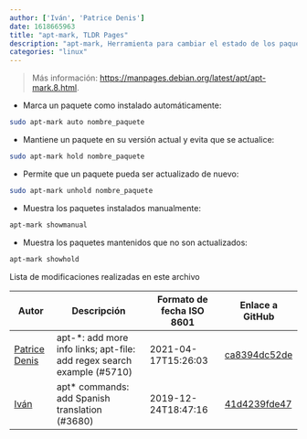 ```yaml
---
author: ['Iván', 'Patrice Denis']
date: 1618665963
title: "apt-mark, TLDR Pages"
description: "apt-mark, Herramienta para cambiar el estado de los paquetes instalados."
categories: "linux"
---
```

> Más información: <https://manpages.debian.org/latest/apt/apt-mark.8.html>.

- Marca un paquete como instalado automáticamente:

```bash
sudo apt-mark auto nombre_paquete
```

- Mantiene un paquete en su versión actual y evita que se actualice:

```bash
sudo apt-mark hold nombre_paquete
```

- Permite que un paquete pueda ser actualizado de nuevo:

```bash
sudo apt-mark unhold nombre_paquete
```

- Muestra los paquetes instalados manualmente:

```bash
apt-mark showmanual
```

- Muestra los paquetes mantenidos que no son actualizados:

```bash
apt-mark showhold
```
Lista de modificaciones realizadas en este archivo


Autor | Descripción | Formato de fecha ISO 8601 | Enlace a GitHub
------|-----|-----|-----
[Patrice Denis](mailto:patrice.denis@gmail.com) | apt-*: add more info links; apt-file: add regex search example (#5710) | 2021-04-17T15:26:03 | [ca8394dc52de](https://github.com/tldr-pages/tldr/commit/ca8394dc52def4e55971ce4049b20fa8839f464d)
[Iván](mailto:ivan@ivanhercaz.com) | apt* commands: add Spanish translation (#3680) | 2019-12-24T18:47:16 | [41d4239fde47](https://github.com/tldr-pages/tldr/commit/41d4239fde47ac3c779c4b9a47553bb905061a52)

